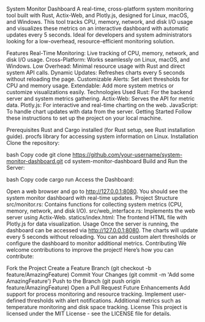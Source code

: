 System Monitor Dashboard
A real-time, cross-platform system monitoring tool built with Rust, Actix-Web, and Plotly.js, designed for Linux, macOS, and Windows. This tool tracks CPU, memory, network, and disk I/O usage and visualizes these metrics on an interactive dashboard with automatic updates every 5 seconds. Ideal for developers and system administrators looking for a low-overhead, resource-efficient monitoring solution.

Features
Real-Time Monitoring: Live tracking of CPU, memory, network, and disk I/O usage.
Cross-Platform: Works seamlessly on Linux, macOS, and Windows.
Low Overhead: Minimal resource usage with Rust and direct system API calls.
Dynamic Updates: Refreshes charts every 5 seconds without reloading the page.
Customizable Alerts: Set alert thresholds for CPU and memory usage.
Extendable: Add more system metrics or customize visualizations easily.
Technologies Used
Rust: For the backend server and system metrics gathering.
Actix-Web: Serves the API for metric data.
Plotly.js: For interactive and real-time charting on the web.
JavaScript: To handle chart updates with data from the server.
Getting Started
Follow these instructions to set up the project on your local machine.

Prerequisites
Rust and Cargo installed (for Rust setup, see Rust installation guide).
procfs library for accessing system information on Linux.
Installation
Clone the repository:

bash
Copy code
git clone https://github.com/your-username/system-monitor-dashboard.git
cd system-monitor-dashboard
Build and Run the Server:

bash
Copy code
cargo run
Access the Dashboard:

Open a web browser and go to http://127.0.0.1:8080.
You should see the system monitor dashboard with real-time updates.
Project Structure
src/monitor.rs: Contains functions for collecting system metrics (CPU, memory, network, and disk I/O).
src/web_interface.rs: Implements the web server using Actix-Web.
statics/index.html: The frontend HTML file with Plotly.js for data visualization.
Usage
Once the server is running, the dashboard can be accessed via http://127.0.0.1:8080.
The charts will update every 5 seconds without reloading.
You can add custom alert thresholds or configure the dashboard to monitor additional metrics.
Contributing
We welcome contributions to improve the project! Here’s how you can contribute:

Fork the Project
Create a Feature Branch (git checkout -b feature/AmazingFeature)
Commit Your Changes (git commit -m 'Add some AmazingFeature')
Push to the Branch (git push origin feature/AmazingFeature)
Open a Pull Request
Future Enhancements
Add support for process monitoring and resource tracking.
Implement user-defined thresholds with alert notifications.
Additional metrics such as temperature monitoring and disk space tracking.
License
This project is licensed under the MIT License - see the LICENSE file for details.
